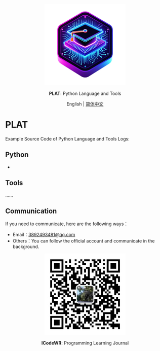 <div align="center">
  <img src="../../assets/logo.png" width=256></img>
  <p><strong>PLAT</strong>: Python Language and Tools </p>

English | [简体中文](README_zh.md)

</div>


# PLAT

Example Source Code of Python Language and Tools Logs:

## Python

- []()


## Tools
......

## Communication
If you need to communicate, here are the following ways：
- Email：3892493481@qq.com
- Others：You can follow the official account and communicate in the background.

<div align="center">
  <img src="../../assets/ICodeWR.jpg" width=256></img>
  <p><strong>ICodeWR</strong>: Programming Learning Journal </p>
</div>
